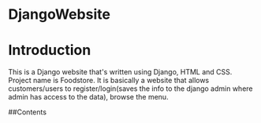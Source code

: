 # DjangoWebsite
# Introduction
This is a Django website that's written using Django, HTML and CSS. Project name is Foodstore.
It is basically a website that allows customers/users to register/login(saves the info to the django admin where admin has access to the data), browse the menu.

##Contents



